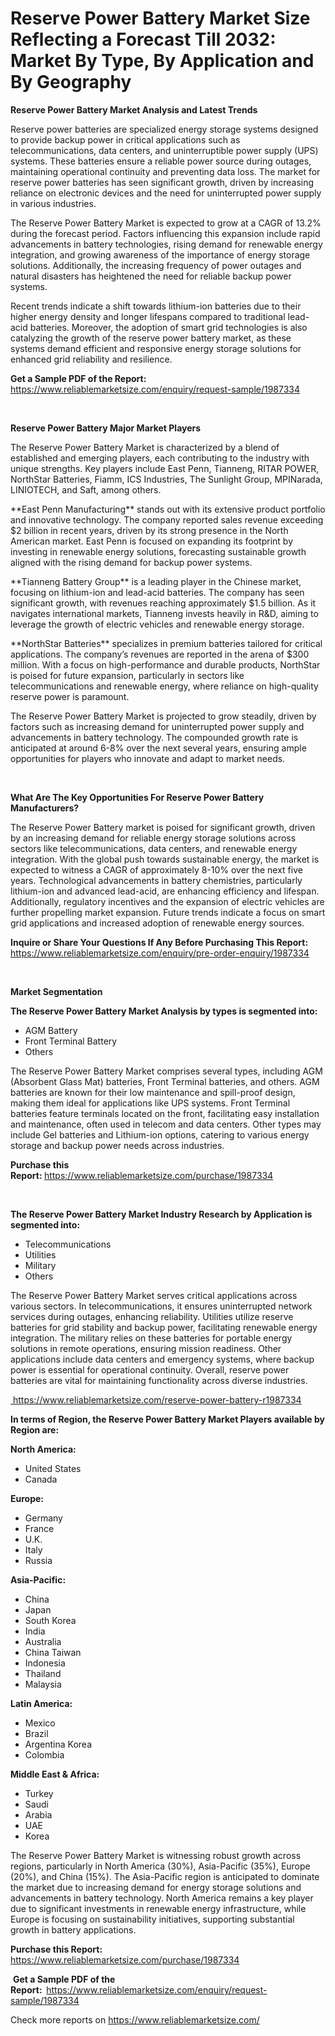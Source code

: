 <p><h1>Reserve Power Battery Market Size Reflecting a Forecast Till 2032: Market By Type, By Application and By Geography</h1></p><p><strong>Reserve Power Battery Market Analysis and Latest Trends</strong></p>
<p><p>Reserve power batteries are specialized energy storage systems designed to provide backup power in critical applications such as telecommunications, data centers, and uninterruptible power supply (UPS) systems. These batteries ensure a reliable power source during outages, maintaining operational continuity and preventing data loss. The market for reserve power batteries has seen significant growth, driven by increasing reliance on electronic devices and the need for uninterrupted power supply in various industries.</p><p>The Reserve Power Battery Market is expected to grow at a CAGR of 13.2% during the forecast period. Factors influencing this expansion include rapid advancements in battery technologies, rising demand for renewable energy integration, and growing awareness of the importance of energy storage solutions. Additionally, the increasing frequency of power outages and natural disasters has heightened the need for reliable backup power systems.</p><p>Recent trends indicate a shift towards lithium-ion batteries due to their higher energy density and longer lifespans compared to traditional lead-acid batteries. Moreover, the adoption of smart grid technologies is also catalyzing the growth of the reserve power battery market, as these systems demand efficient and responsive energy storage solutions for enhanced grid reliability and resilience.</p></p>
<p><strong>Get a Sample PDF of the Report:&nbsp;</strong> <a href="https://www.reliablemarketsize.com/enquiry/request-sample/1987334?utm_campaign=3365&utm_medium=2&utm_source=Github&utm_content=ia&utm_term=07042025&utm_id=reserve-power-battery">https://www.reliablemarketsize.com/enquiry/request-sample/1987334</a></p>
<p>&nbsp;</p>
<p><strong>Reserve Power Battery Major Market Players</strong></p>
<p><p>The Reserve Power Battery Market is characterized by a blend of established and emerging players, each contributing to the industry with unique strengths. Key players include East Penn, Tianneng, RITAR POWER, NorthStar Batteries, Fiamm, ICS Industries, The Sunlight Group, MPINarada, LINIOTECH, and Saft, among others.</p><p>**East Penn Manufacturing** stands out with its extensive product portfolio and innovative technology. The company reported sales revenue exceeding $2 billion in recent years, driven by its strong presence in the North American market. East Penn is focused on expanding its footprint by investing in renewable energy solutions, forecasting sustainable growth aligned with the rising demand for backup power systems.</p><p>**Tianneng Battery Group** is a leading player in the Chinese market, focusing on lithium-ion and lead-acid batteries. The company has seen significant growth, with revenues reaching approximately $1.5 billion. As it navigates international markets, Tianneng invests heavily in R&D, aiming to leverage the growth of electric vehicles and renewable energy storage.</p><p>**NorthStar Batteries** specializes in premium batteries tailored for critical applications. The company’s revenues are reported in the arena of $300 million. With a focus on high-performance and durable products, NorthStar is poised for future expansion, particularly in sectors like telecommunications and renewable energy, where reliance on high-quality reserve power is paramount.</p><p>The Reserve Power Battery Market is projected to grow steadily, driven by factors such as increasing demand for uninterrupted power supply and advancements in battery technology. The compounded growth rate is anticipated at around 6-8% over the next several years, ensuring ample opportunities for players who innovate and adapt to market needs.</p></p>
<p>&nbsp;</p>
<p><strong>What Are The Key Opportunities For Reserve Power Battery Manufacturers?</strong></p>
<p><p>The Reserve Power Battery market is poised for significant growth, driven by an increasing demand for reliable energy storage solutions across sectors like telecommunications, data centers, and renewable energy integration. With the global push towards sustainable energy, the market is expected to witness a CAGR of approximately 8-10% over the next five years. Technological advancements in battery chemistries, particularly lithium-ion and advanced lead-acid, are enhancing efficiency and lifespan. Additionally, regulatory incentives and the expansion of electric vehicles are further propelling market expansion. Future trends indicate a focus on smart grid applications and increased adoption of renewable energy sources.</p></p>
<p><strong>Inquire or Share Your Questions If Any Before Purchasing This Report:</strong> <a href="https://www.reliablemarketsize.com/enquiry/pre-order-enquiry/1987334?utm_campaign=3365&utm_medium=2&utm_source=Github&utm_content=ia&utm_term=07042025&utm_id=reserve-power-battery">https://www.reliablemarketsize.com/enquiry/pre-order-enquiry/1987334</a></p>
<p>&nbsp;</p>
<p><strong>Market Segmentation</strong></p>
<p><strong>The Reserve Power Battery Market Analysis by types is segmented into:</strong></p>
<p><ul><li>AGM Battery</li><li>Front Terminal Battery</li><li>Others</li></ul></p>
<p><p>The Reserve Power Battery Market comprises several types, including AGM (Absorbent Glass Mat) batteries, Front Terminal batteries, and others. AGM batteries are known for their low maintenance and spill-proof design, making them ideal for applications like UPS systems. Front Terminal batteries feature terminals located on the front, facilitating easy installation and maintenance, often used in telecom and data centers. Other types may include Gel batteries and Lithium-ion options, catering to various energy storage and backup power needs across industries.</p></p>
<p><strong>Purchase this Report:&nbsp;</strong><a href="https://www.reliablemarketsize.com/purchase/1987334?utm_campaign=3365&utm_medium=2&utm_source=Github&utm_content=ia&utm_term=07042025&utm_id=reserve-power-battery">https://www.reliablemarketsize.com/purchase/1987334</a></p>
<p>&nbsp;</p>
<p><strong>The Reserve Power Battery Market Industry Research by Application is segmented into:</strong></p>
<p><ul><li>Telecommunications</li><li>Utilities</li><li>Military</li><li>Others</li></ul></p>
<p><p>The Reserve Power Battery Market serves critical applications across various sectors. In telecommunications, it ensures uninterrupted network services during outages, enhancing reliability. Utilities utilize reserve batteries for grid stability and backup power, facilitating renewable energy integration. The military relies on these batteries for portable energy solutions in remote operations, ensuring mission readiness. Other applications include data centers and emergency systems, where backup power is essential for operational continuity. Overall, reserve power batteries are vital for maintaining functionality across diverse industries.</p></p>
<p><a href="https://www.reliablemarketsize.com/reserve-power-battery-r1987334?utm_campaign=3365&utm_medium=2&utm_source=Github&utm_content=ia&utm_term=07042025&utm_id=reserve-power-battery">&nbsp;https://www.reliablemarketsize.com/reserve-power-battery-r1987334</a></p>
<p><strong>In terms of Region, the Reserve Power Battery Market Players available by Region are:</strong></p>
<p>
    <p> <strong> North America: </strong>
        <ul>
            <li>United States</li>
            <li>Canada</li>
        </ul>
        </p> 
    <p> <strong> Europe: </strong>
        <ul>
            <li>Germany</li>
            <li>France</li>
            <li>U.K.</li>
            <li>Italy</li>
            <li>Russia</li>
        </ul>
        </p> 
    <p> <strong> Asia-Pacific: </strong>
        <ul>
            <li>China</li>
            <li>Japan</li>
            <li>South Korea</li>
            <li>India</li>
            <li>Australia</li>
            <li>China Taiwan</li>
            <li>Indonesia</li>
            <li>Thailand</li>
            <li>Malaysia</li>
        </ul>
        </p> 
    <p> <strong> Latin America: </strong>
        <ul>
            <li>Mexico</li>
            <li>Brazil</li>
            <li>Argentina Korea</li>
            <li>Colombia</li>
        </ul>
        </p> 
    <p> <strong> Middle East & Africa: </strong>
        <ul>
            <li>Turkey</li>
            <li>Saudi</li>
            <li>Arabia</li>
            <li>UAE</li>
            <li>Korea</li>
        </ul>
    </p>
    </p>
<p><p>The Reserve Power Battery Market is witnessing robust growth across regions, particularly in North America (30%), Asia-Pacific (35%), Europe (20%), and China (15%). The Asia-Pacific region is anticipated to dominate the market due to increasing demand for energy storage solutions and advancements in battery technology. North America remains a key player due to significant investments in renewable energy infrastructure, while Europe is focusing on sustainability initiatives, supporting substantial growth in battery applications.</p></p>
<p><strong>Purchase this Report: </strong><a href="https://www.reliablemarketsize.com/purchase/1987334?utm_campaign=3365&utm_medium=2&utm_source=Github&utm_content=ia&utm_term=07042025&utm_id=reserve-power-battery">https://www.reliablemarketsize.com/purchase/1987334</a></p>
<p>&nbsp;<strong>Get a Sample PDF of the Report:&nbsp;&nbsp;</strong><a href="https://www.reliablemarketsize.com/enquiry/request-sample/1987334?utm_campaign=3365&utm_medium=2&utm_source=Github&utm_content=ia&utm_term=07042025&utm_id=reserve-power-battery">https://www.reliablemarketsize.com/enquiry/request-sample/1987334</a></p>
<p><strong></strong></p>
<p>Check more reports on <a href="https://www.reliablemarketsize.com/?utm_campaign=3365&utm_medium=2&utm_source=Github&utm_content=ia&utm_term=07042025&utm_id=reserve-power-battery">https://www.reliablemarketsize.com/</a></p>